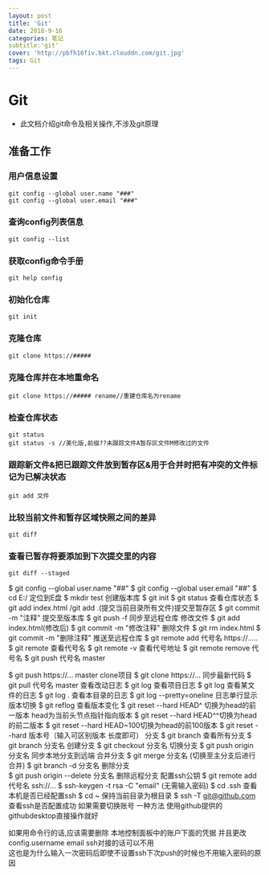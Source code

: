 ```yaml
---
layout: post
title: 'Git'
date: 2018-9-16
categories: 笔记
subtitle:'git'
cover: 'http://pbfh16fiv.bkt.clouddn.com/git.jpg'
tags: Git
---
```

# Git

* 此文档介绍git命令及相关操作,不涉及git原理

## 准备工作

### 用户信息设置
    git config --global user.name "###"
    git config --global user.email "###"

### 查询config列表信息
    git config --list

### 获取config命令手册
    git help config 



### 初始化仓库
    git init
### 克隆仓库
    git clone https://#####
### 克隆仓库并在本地重命名
    git clone https://##### rename//重建仓库名为rename
### 检查仓库状态
    git status
    git status -s //美化版,前缀??未跟踪文件A暂存区文件M修改过的文件

### 跟踪新文件&把已跟踪文件放到暂存区&用于合并时把有冲突的文件标记为已解决状态
    git add 文件
### 比较当前文件和暂存区域快照之间的差异
    git diff
### 查看已暂存将要添加到下次提交里的内容
    git diff --staged
$ git config --global user.name "##"
$ git config --global user.email "##"
$ cd E:/ 定位到E盘
$ mkdir test 创建版本库
$ git init
$ git status 查看仓库状态
$ git add index.html /git add .(提交当前目录所有文件)提交至暂存区
$ git commit -m "注释" 提交至版本库
$ git push -f 同步至远程仓库
  修改文件
$ git add index.html(修改后)
$ git commit -m "修改注释"
  删除文件
$ git rm index.html
$ git commit -m "删除注释"
  推送至远程仓库
$ git remote add 代号名 https://.....
$ git remote 查看代号名
$ git remote -v 查看代号地址
$ git remote remove 代号名
$ git push 代号名 master


$ git push https://... master
  clone项目
$ git clone https://...
  同步最新代码
$ git pull 代号名 master
  查看改动日志
$ git log 查看项目日志
$ git log <file>查看某文件的日志
$ git log . 查看本目录的日志
$ git log --pretty=oneline 日志单行显示
  版本切换
$ git reflog 查看版本变化
$ git reset --hard HEAD^ 切换为head的前一版本 head为当前头节点指针指向版本
$ git reset --hard HEAD^^切换为head的前二版本
$ git reset --hard HEAD~100切换为head的前100版本
$ git reset --hard 版本号（输入可区别版本 长度即可）
  分支
$ git branch 查看所有分支
$ git branch 分支名  创建分支
$ git checkout 分支名 切换分支
$ git push origin 分支名 同步本地分支到远端
  合并分支
$ git merge 分支名 (切换至主分支后进行合并)
$ git branch -d 分支名 删除分支	
$ git push origin --delete 分支名 删除远程分支
  配置ssh公钥
$ git remote add 代号名 ssh://...
$ ssh-keygen -t rsa -C "email" (无需输入密码)
$ cd .ssh 查看本机是否已经配置ssh
$ cd ~  保持当前目录为根目录
$ ssh -T git@github.com 查看ssh是否配置成功
如果需要切换账号 一种方法 使用github提供的githubdesktop直接操作就好

如果用命令行的话,应该需要删除 本地控制面板中的账户下面的凭据 并且更改config.username email
ssh对接的话可以不用  
这也是为什么输入一次密码后即使不设置ssh下次push的时候也不用输入密码的原因

